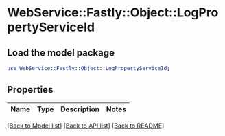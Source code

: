 # WebService::Fastly::Object::LogPropertyServiceId

## Load the model package
```perl
use WebService::Fastly::Object::LogPropertyServiceId;
```

## Properties
Name | Type | Description | Notes
------------ | ------------- | ------------- | -------------

[[Back to Model list]](../README.md#documentation-for-models) [[Back to API list]](../README.md#documentation-for-api-endpoints) [[Back to README]](../README.md)


